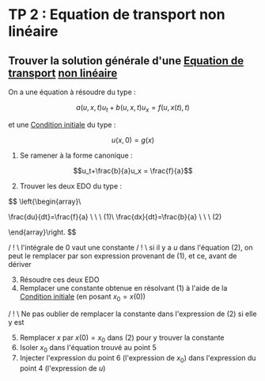 # TP 2 : Equation de transport non linéaire

## Trouver la solution générale d'une [Equation de transport](../Notion/Equation%20de%20transport.md) [non linéaire](../Notion/EDP.md)

On a une équation à résoudre du type :

$$a(u,x,t)u_t+b(u,x,t)u_x=f(u,x(t),t)$$

et une [Condition initiale](../Notion/Condition%20initiale.md) du type :

$$u(x,0)=g(x)$$

1. Se ramener à la forme canonique :

$$u_t+\frac{b}{a}u_x = \frac{f}{a}$$

2. Trouver les deux EDO du type :

$$
\left\{\begin{array}\

\frac{du}{dt}=\frac{f}{a} \ \ \ (1)\\
\frac{dx}{dt}=\frac{b}{a} \ \ \ (2)

\end{array}\right.
$$

/ ! \\ l'intégrale de $0$ vaut une constante
/ ! \\ si il y a $u$ dans l'équation $(2)$, on peut le remplacer par son expression provenant de $(1)$, et ce, avant de dériver

3. Résoudre ces deux EDO
4. Remplacer une constante obtenue en résolvant $(1)$ à l'aide de la [Condition initiale](../Notion/Condition%20initiale.md) (en posant $x_0=x(0)$)

/ !  \\ Ne pas oublier de remplacer la constante dans l'expression de $(2)$ si elle y est

5. Remplacer $x$ par $x(0) = x_0$ dans $(2)$ pour y trouver la constante
6. Isoler $x_0$ dans l'équation trouvé au point 5
7. Injecter l'expression du point 6 (l'expression de $x_0$) dans l'expression du point 4 (l'expression de $u$)